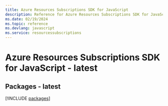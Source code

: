 ```yaml
---
title: Azure Resources Subscriptions SDK for JavaScript
description: Reference for Azure Resources Subscriptions SDK for JavaScript
ms.date: 02/19/2024
ms.topic: reference
ms.devlang: javascript
ms.service: resourcessubscriptions
---
```

# Azure Resources Subscriptions SDK for JavaScript - latest
## Packages - latest
[!INCLUDE [packages](resources-subscriptions-index.md)]